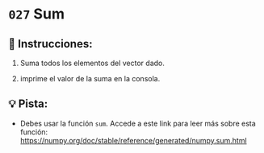 # `027` Sum

## 📝 Instrucciones:

1. Suma todos los elementos del vector dado.

2. imprime el valor de la suma en la consola.

## 💡 Pista:

+ Debes usar la función `sum`. Accede a este link para leer más sobre esta función: https://numpy.org/doc/stable/reference/generated/numpy.sum.html